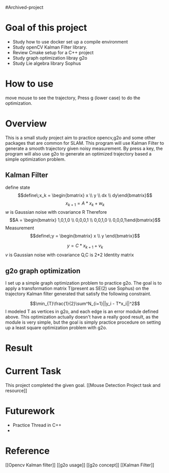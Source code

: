 #Archived-project 
# Goal of this project
-  Study how to use docker set up a compile environment
- Study openCV Kalman Filter library.
-  Review Cmake setup for a C++ project
-  Study graph optimization libray g2o
- Study Lie algebra library Sophus
# How to use
move mouse to see the trajectory, Press g (lower case) to do the optimization.
# Overview
This is a small study project aim to practice opencv,g2o and some other packages that are common for SLAM. This program will  use Kalman Filter to generate a smooth trajectory given noisy measurement. By press a key, the program will also use g2o to generate an optimized trajectory based a simple optimization problem.
## Kalman Filter
define state
$$define\;x_k =  \begin{bmatrix} x  \\ y \\ dx \\ dy\end{bmatrix}$$
$$x_{k+1}= A*x_k + w_k$$
$w$ is Gaussian noise with covariance  R
Therefore $$A =  \begin{bmatrix} 1,0,1,0 \\ 0,0,0,1 \\ 0,0,1,0 \\ 0,0,0,1\end{bmatrix}$$
Measurement
$$define\;y =  \begin{bmatrix} x  \\ y \end{bmatrix}$$

$$y= C*x_{k+1} + v_k$$
$v$ is Gaussian noise with covariance Q,C is 2*2 Identity matrix
## g2o graph optimization
I set up a simple graph optimization problem to practice g2o. The goal is to apply a transformation matrix T(present as SE(2) use Sophus) on the trajectory Kalman filter generated  that satisfy the following constraint.  

$$\min_{T}\frac{1}{2}\sum^N_{i=1}||y_i - T*x_i||^2$$
I modeled T as vertices in g2o, and each edge is an error module defined above. 
This optimization actually doesn't have a really good result, as the module is very simple, but the goal is simply practice procedure on setting up a least square optimization problem with g2o. 
# Result
# Current Task
This project completed the given goal.
[[Mouse Detection Project task and resource]]
# Futurework
- Practice Thread in C++
-  
# Reference
[[Opencv Kalman filter]]
[[g2o usage]] [[g2o concept]] [[Kalman Filter]]